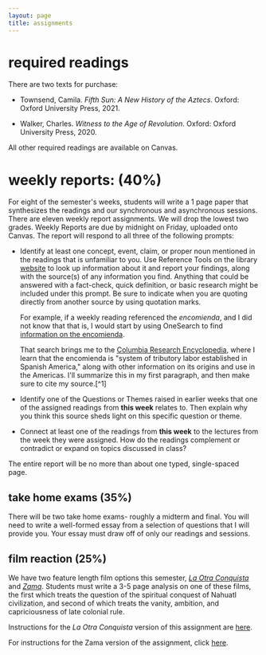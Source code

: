 ```yaml
---
layout: page
title: assignments
---
```


# required readings

There are two texts for purchase:

* Townsend, Camila. *Fifth Sun: A New History of the Aztecs*. Oxford: Oxford
  University Press, 2021.

* Walker, Charles. *Witness to the Age of Revolution*. Oxford: Oxford
  University Press, 2020.

All other required readings are available on Canvas.


# weekly reports: (40%)

For eight of the semester's weeks, students will write a 1 page paper that synthesizes the readings and
our synchronous and asynchronous sessions. There are eleven weekly report
assignments. We will drop the lowest two grades. Weekly Reports are due by midnight
on Friday, uploaded onto Canvas. The report will respond to all three of the
following prompts:

* Identify at least one concept, event, claim, or proper noun mentioned in the
  readings that is unfamiliar to you. Use Reference Tools on the library
  [website](https://www.lib.utk.edu/) to look up information about it and report
  your findings, along with the source(s) of any information you find. Anything
  that could be answered with a fact-check, quick definition, or basic research
  might be included under this prompt. Be sure to indicate when you are quoting
  directly from another source by using quotation marks.

  For example, if a weekly reading referenced the *encomienda*, and I did not
  know that that is, I would start by using OneSearch to find [information on the
  encomienda](https://utk-almaprimo.hosted.exlibrisgroup.com/primo-explore/search?query=any,contains,encomienda&tab=default_tab&search_scope=OneSearch&vid=01UTK&lang=en_US&offset=0).

  That search brings me to the [Columbia Research
  Encyclopedia](https://search.credoreference.com/content/entry/columency/encomienda/0),
  where I learn that the encomienda is "system of tributory labor established in
  Spanish America," along with other information on its origins and use in the
  Americas. I'll summarize this in my first paragraph, and then make sure to cite
  my source.[^1]

* Identify one of the Questions or Themes raised in earlier weeks that one of the
  assigned readings from **this week** relates to. Then explain why you think this source sheds
  light on this specific question or theme.
  
* Connect at least one of the readings from **this week**  to the lectures from the week they were
  assigned. How do the readings complement or contradict or expand on topics
  discussed in class?

The entire report will be no more than about one typed, single-spaced page.

## take home exams (35%)

There will be two take home exams- roughly a midterm and final. You will need
to write a well-formed essay from a selection of questions that I will provide
you. Your essay must draw off of only our readings and sessions.

## film reaction (25%)

We have two feature length film options this semester, [*La Otra
Conquista*]() and [*Zama*](https://www.imdb.com/title/tt3409848/). Students
must write a 3-5 page analysis on one of these films, the
first which treats the question of the spiritual conquest of Nahuatl
civilization, and second of which treats the vanity, ambition, and
capriciousness of late colonial rule.

Instructions for the *La Otra Conquista* version of this assignment are [here](https://chadblack.net/2021ELA/otra/).

For instructions for the Zama version of the assignment, click
[here](https://chadblack.net/2021ELA/zama/).



